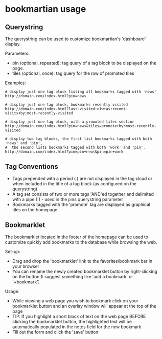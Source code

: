 bookmartian usage
=================

Querystring
-----------

The querystring can be used to customize bookmartian's 'dashboard' display.

Parameters:

  * pin (optional, repeated): tag query of a tag block to be displayed on the page.
  * tiles (optional, once): tag query for the row of promoted tiles 
  

Examples:

```
# display just one tag block listing all bookmarks tagged with 'news'
http://domain.com/index.html?pin=news

# display just one tag block, bookmarks recently visited
http://domain.com/index.html?last-visited:>1w+as:recent-visits+by:most-recently-visited

# display just one tag block, with a promoted tiles section
http://domain.com/index.html?pin=news&tiles=promote+by:most-recently-visited

# display two tag blocks, the first list bookmarks tagged with both 'news' and 'pin',
#  the second lists bookmarks tagged with both 'work' and 'pin'.
http://domain.com/index.html?pin=pin+news&pin=pin+work
```

Tag Conventions
---------------

  * Tags prepended with a period (.) are not displayed in the tag cloud or when included in the title of a tag block (as configured on the querystring)
  * A tag set consists of two or more tags 'AND'ed together and delimited with a pipe (|) - used in the pins querystring parameter
  * Bookmarks tagged with the 'promote' tag are displayed as graphical tiles on the homepage

Bookmarklet
-----------

The bookmarklet located in the footer of the homepage can be used to customize quickly add bookmarks to the database while browsing the web.

Set-up:

  * Drag and drop the 'bookmarklet' link to the favorites/bookmark bar in your browser
  * You can rename the newly created bookmarklet button by right-clicking on the button (I suggest something like 'add a bookmark' or '+bookmark')

Usage:

  * While viewing a web page you wish to bookmark click on your bookmarklet button and an overlay window will appear at the top of the page
  * TIP: If you highlight a short block of text on the web page BEFORE clicking the bookmarklet button, the highlighted text will be automatically populated in the notes field for the new bookmark
  * Fill out the form and click the 'save' button


